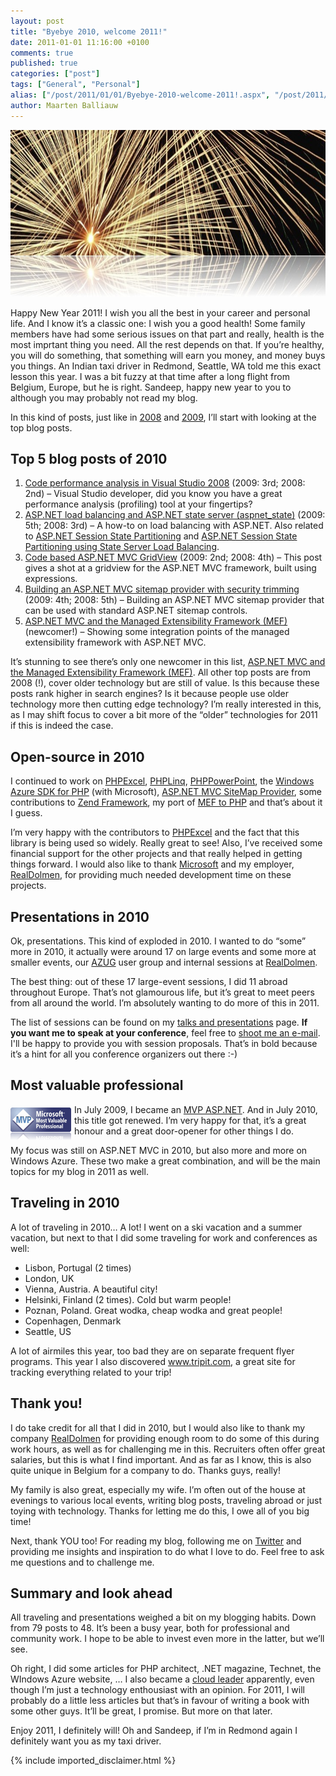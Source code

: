 ```yaml
---
layout: post
title: "Byebye 2010, welcome 2011!"
date: 2011-01-01 11:16:00 +0100
comments: true
published: true
categories: ["post"]
tags: ["General", "Personal"]
alias: ["/post/2011/01/01/Byebye-2010-welcome-2011!.aspx", "/post/2011/01/01/byebye-2010-welcome-2011!.aspx"]
author: Maarten Balliauw
---
```

<p><img style="background-image: none; border-bottom: 0px; border-left: 0px; padding-left: 0px; padding-right: 0px; display: inline; border-top: 0px; border-right: 0px; padding-top: 0px" title="fireworks" src="/images/fireworks.jpg" border="0" alt="fireworks" width="736" height="267" /></p>
<p>Happy New Year 2011! I wish you all the best in your career and personal life. And I know it&rsquo;s a classic one: I wish you a good health! Some family members have had some serious issues on that part and really, health is the most imprtant thing you need. All the rest depends on that. If you&rsquo;re healthy, you will do something, that something will earn you money, and money buys you things. An Indian taxi driver in Redmond, Seattle, WA told me this exact lesson this year. I was a bit fuzzy at that time after a long flight from Belgium, Europe, but he is right. Sandeep, happy new year to you to although you may probably not read my blog.</p>
<p>In this kind of posts, just like in <a href="/post/2008/12/31/Top-blog-posts-in-2008.aspx" target="_blank">2008</a> and <a href="/post/2010/01/04/Byebye-2009-welcome-2010!.aspx" target="_blank">2009</a>, I&rsquo;ll start with looking at the top blog posts.</p>
<h2>Top 5 blog posts of 2010</h2>
<ol>
<li><a href="/post/2008/02/07/Code-performance-analysis-in-Visual-Studio-2008.aspx">Code performance analysis in Visual Studio 2008</a> (2009: 3rd; 2008: 2nd) &ndash; Visual Studio developer, did you know you have a great performance analysis (profiling) tool at your fingertips? </li>
<li><a href="/post/2007/11/22/ASPNET-load-balancing-and-ASPNET-state-server-(aspnet_state).aspx">ASP.NET load balancing and ASP.NET state server (aspnet_state)</a> (2009: 5th; 2008: 3rd) &ndash; A how-to on load balancing with ASP.NET. Also related to <a href="/post/2008/01/23/ASPNET-Session-State-Partitioning.aspx">ASP.NET Session State Partitioning</a> and <a href="/post/2008/01/24/ASPNET-Session-State-Partitioning-using-State-Server-Load-Balancing.aspx">ASP.NET Session State Partitioning using State Server Load Balancing</a>. </li>
<li><a href="/post/2008/06/04/Code-based-ASPNET-MVC-GridView.aspx">Code based ASP.NET MVC GridView</a> (2009: 2nd; 2008: 4th) &ndash; This post gives a shot at a gridview for the ASP.NET MVC framework, built using expressions. </li>
<li><a href="/post/2008/08/29/Building-an-ASPNET-MVC-sitemap-provider-with-security-trimming.aspx">Building an ASP.NET MVC sitemap provider with security trimming</a> (2009: 4th; 2008: 5th) &ndash; Building an ASP.NET MVC sitemap provider that can be used with standard ASP.NET sitemap controls. </li>
<li><a href="//post/2009/04/21/ASPNET-MVC-and-the-Managed-Extensibility-Framework-(MEF).aspx" target="_blank">ASP.NET MVC and the Managed Extensibility Framework (MEF)</a> (newcomer!) &ndash; Showing some integration points of the managed extensibility framework with ASP.NET MVC.</li>
</ol>
<p>It&rsquo;s stunning to see there&rsquo;s only one newcomer in this list, <a href="//post/2009/04/21/ASPNET-MVC-and-the-Managed-Extensibility-Framework-(MEF).aspx" target="_blank">ASP.NET MVC and the Managed Extensibility Framework (MEF)</a>. All other top posts are from 2008 (!), cover older technology but are still of value. Is this because these posts rank higher in search engines? Is it because people use older technology more then cutting edge technology? I&rsquo;m really interested in this, as I may shift focus to cover a bit more of the &ldquo;older&rdquo; technologies for 2011 if this is indeed the case.</p>
<h2>Open-source in 2010</h2>
<p>I continued to work on <a href="http://www.phpexcel.net">PHPExcel</a>, <a href="http://www.phplinq.net">PHPLinq</a>, <a href="http://phppowerpoint.codeplex.com">PHPPowerPoint</a>, the <a href="http://phpazure.codeplex.com">Windows Azure SDK for PHP</a> (with Microsoft), <a href="http://mvcsitemap.codeplex.com">ASP.NET MVC SiteMap Provider</a>, some contributions to <a href="http://framework.zend.com">Zend Framework</a>, my port of <a href="/post/2009/12/02/PHP-Managed-Extensibility-Framework-e28093-PHPMEF.aspx">MEF to PHP</a> and that&rsquo;s about it I guess.</p>
<p>I&rsquo;m very happy with the contributors to <a href="http://www.phpexcel.net">PHPExcel</a> and the fact that this library is being used so widely. Really great to see! Also, I&rsquo;ve received some financial support for the other projects and that really helped in getting things forward. I would also like to thank <a href="http://www.microsoft.com" target="_blank">Microsoft</a> and my employer, <a href="http://www.realdolmen.com" target="_blank">RealDolmen</a>, for providing much needed development time on these projects.</p>
<h2>Presentations in 2010</h2>
<p>Ok, presentations. This kind of exploded in 2010. I wanted to do &ldquo;some&rdquo; more in 2010, it actually were around 17 on large events and some more at smaller events, our <a href="http://www.azug.be">AZUG</a> user group and internal sessions at <a href="http://www.realdolmen.com">RealDolmen</a>.</p>
<p>The best thing: out of these 17 large-event sessions, I did 11 abroad throughout Europe. That&rsquo;s not glamourous life, but it&rsquo;s great to meet peers from all around the world. I&rsquo;m absolutely wanting to do more of this in 2011.</p>
<p>The list of sessions can be found on my <a href="/page/Talks-Presentations.aspx">talks and presentations</a> page. <strong>If you want me to speak at your conference</strong>, feel free to <a href="/contact.aspx">shoot me an e-mail</a>. I'll be happy to provide you with session proposals. That&rsquo;s in bold because it&rsquo;s a hint for all you conference organizers out there :-)</p>
<h2>Most valuable professional</h2>
<p><img style="margin: 5px 5px 0px 0px" title="image" src="/images/image_29.png" border="0" alt="image" width="97" height="52" align="left" /> In July 2009, I became an <a href="https://mvp.support.microsoft.com/profile/Maarten.Balliauw">MVP ASP.NET</a>. And in July 2010, this title got renewed. I&rsquo;m very happy for that, it&rsquo;s a great honour and a great door-opener for other things I do.</p>
<p>My focus was still on ASP.NET MVC in 2010, but also more and more on Windows Azure. These two make a great combination, and will be the main topics for my blog in 2011 as well.</p>
<h2>Traveling in 2010</h2>
<p>A lot of traveling in 2010&hellip; A lot! I went on a ski vacation and a summer vacation, but next to that I did some traveling for work and conferences as well:</p>
<ul>
<li>Lisbon, Portugal (2 times)</li>
<li>London, UK</li>
<li>Vienna, Austria. A beautiful city!</li>
<li>Helsinki, Finland (2 times). Cold but warm people!</li>
<li>Poznan, Poland. Great wodka, cheap wodka and great people!</li>
<li>Copenhagen, Denmark</li>
<li>Seattle, US</li>
</ul>
<p>A lot of airmiles this year, too bad they are on separate frequent flyer programs. This year I also discovered <a href="http://www.tripit.com">www.tripit.com</a>, a great site for tracking everything related to your trip!</p>
<h2>Thank you!</h2>
<p>I do take credit for all that I did in 2010, but I would also like to thank my company <a href="http://www.realdolmen.com">RealDolmen</a> for providing enough room to do some of this during work hours, as well as for challenging me in this. Recruiters often offer great salaries, but this is what I find important. And as far as I know, this is also quite unique in Belgium for a company to do. Thanks guys, really!</p>
<p>My family is also great, especially my wife. I&rsquo;m often out of the house at evenings to various local events, writing blog posts, traveling abroad or just toying with technology. Thanks for letting me do this, I owe all of you big time!</p>
<p>Next, thank YOU too! For reading my blog, following me on <a href="http://www.twitter.com/maartenballiauw">Twitter</a> and providing me insights and inspiration to do what I love to do. Feel free to ask me questions and to challenge me.</p>
<h2>Summary and look ahead</h2>
<p>All traveling and presentations weighed a bit on my blogging habits. Down from 79 posts to 48. It&rsquo;s been a busy year, both for professional and community work. I hope to be able to invest even more in the latter, but we&rsquo;ll see.</p>
<p>Oh right, I did some articles for PHP architect, .NET magazine, Technet, the WIndows Azure website, &hellip; I also became a <a href="http://blogs.msdn.com/b/windowsazure/archive/2010/12/14/thought-leaders-in-the-cloud-talking-with-maarten-balliauw-technical-consultant-at-realdomen-and-windows-azure-expert.aspx">cloud leader</a> apparently, even though I&rsquo;m just a technology enthousiast with an opinion. For 2011, I will probably do a little less articles but that&rsquo;s in favour of writing a book with some other guys. It&rsquo;ll be great, I promise. But more on that later.</p>
<p>Enjoy 2011, I definitely will! Oh and Sandeep, if I&rsquo;m in Redmond again I definitely want you as my taxi driver.</p>

{% include imported_disclaimer.html %}

